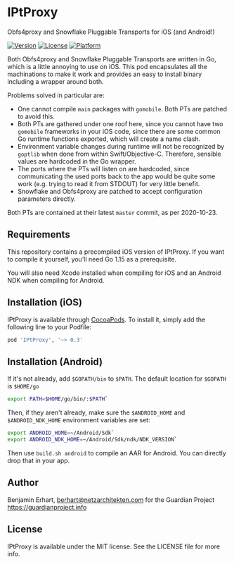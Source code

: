 # IPtProxy

Obfs4proxy and Snowflake Pluggable Transports for iOS (and Android!)

[![Version](https://img.shields.io/cocoapods/v/IPtProxy.svg?style=flat)](https://cocoapods.org/pods/IPtProxy)
[![License](https://img.shields.io/cocoapods/l/IPtProxy.svg?style=flat)](https://cocoapods.org/pods/IPtProxy)
[![Platform](https://img.shields.io/cocoapods/p/IPtProxy.svg?style=flat)](https://cocoapods.org/pods/IPtProxy)

Both Obfs4proxy and Snowflake Pluggable Transports are written in Go, which
is a little annoying to use on iOS.
This pod encapsulates all the machinations to make it work and provides an
easy to install binary including a wrapper around both.

Problems solved in particular are:

- One cannot compile `main` packages with `gomobile`. Both PTs are patched
  to avoid this.
- Both PTs are gathered under one roof here, since you cannot have two
  `gomobile` frameworks in your iOS code, since there are some common Go
  runtime functions exported, which will create a name clash.
- Environment variable changes during runtime will not be recognized by
  `goptlib` when done from within Swift/Objective-C. Therefore, sensible
  values are hardcoded in the Go wrapper.
- The ports where the PTs will listen on are hardcoded, since communicating
  the used ports back to the app would be quite some work (e.g. trying to
  read it from STDOUT) for very little benefit.
- Snowflake and Obfs4proxy are patched to accept configuration parameters directly.

Both PTs are contained at their latest `master` commit, as per 2020-10-23.


## Requirements

This repository contains a precompiled iOS version of IPtProxy.
If you want to compile it yourself, you'll need Go 1.15 as a prerequisite.

You will also need Xcode installed when compiling for iOS and an Android NDK
when compiling for Android.

## Installation (iOS)

IPtProxy is available through [CocoaPods](https://cocoapods.org). To install
it, simply add the following line to your Podfile:

```ruby
pod 'IPtProxy', '~> 0.3'
```

## Installation (Android)

If it's not already, add `$GOPATH/bin` to `$PATH`. The default location for `$GOPATH` is `$HOME/go` 

```bash
export PATH=$HOME/go/bin/:$PATH` 
```

Then, if they aren't already, make sure the `$ANDROID_HOME` and `$ANDROID_NDK_HOME` environment variables are set:
```bash
export ANDROID_HOME=~/Android/Sdk`
export ANDROID_NDK_HOME=~/Android/Sdk/ndk/NDK_VERSION`
```
Then use `build.sh android` to compile an AAR for Android. You can directly drop that
in your app.

## Author

Benjamin Erhart, berhart@netzarchitekten.com
for the Guardian Project https://guardianproject.info

## License

IPtProxy is available under the MIT license. See the LICENSE file for more info.
